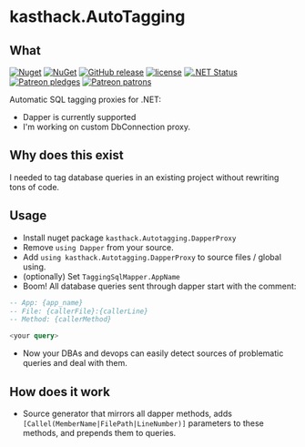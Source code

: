 # kasthack.AutoTagging

## What

[![Nuget](https://img.shields.io/nuget/v/kasthack.autotagging.dapperproxy.svg)](https://www.nuget.org/packages/kasthack.autotagging.dapperproxy/)
[![NuGet](https://img.shields.io/nuget/dt/kasthack.autotagging.dapperproxy.svg)](https://www.nuget.org/packages/kasthack.autotagging.dapperproxy/)
[![GitHub release](https://img.shields.io/github/release/kasthack-labs/kasthack.AutoTagging.svg)](https://github.com/kasthack-labs/kasthack.AutoTagging/releases/latest)
[![license](https://img.shields.io/github/license/kasthack-labs/kasthack.AutoTagging.svg)](LICENSE)
[![.NET Status](https://github.com/kasthack-labs/kasthack.AutoTagging/workflows/.NET/badge.svg)](https://github.com/kasthack-labs/kasthack.AutoTagging/actions?query=workflow%3A.NET)
[![Patreon pledges](https://img.shields.io/endpoint.svg?url=https%3A%2F%2Fshieldsio-patreon.vercel.app%2Fapi%3Fusername%3Dkasthack%26type%3Dpledges&style=flat)](https://patreon.com/kasthack)
[![Patreon patrons](https://img.shields.io/endpoint.svg?url=https%3A%2F%2Fshieldsio-patreon.vercel.app%2Fapi%3Fusername%3Dkasthack%26type%3Dpatrons&style=flat)](https://patreon.com/kasthack)

Automatic SQL tagging proxies for .NET:

* Dapper is currently supported
* I'm working on custom DbConnection proxy.

## Why does this exist

I needed to tag database queries in an existing project without rewriting tons of code.

## Usage

* Install nuget package `kasthack.Autotagging.DapperProxy`
* Remove `using Dapper` from your source.
* Add `using kasthack.Autotagging.DapperProxy` to source files / global using.
* (optionally) Set `TaggingSqlMapper.AppName`
* Boom! All database queries sent through dapper start with the comment:

```sql
-- App: {app_name}
-- File: {callerFile}:{callerLine}
-- Method: {callerMethod}

<your query>
```

* Now your DBAs and devops can easily detect sources of problematic queries and deal with them.

## How does it work

* Source generator that mirrors all dapper methods, adds `[Callel(MemberName|FilePath|LineNumber)]` parameters to these methods, and prepends them to queries.

